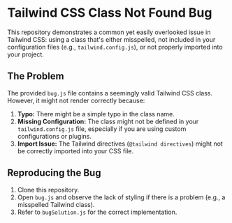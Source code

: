 # Tailwind CSS Class Not Found Bug

This repository demonstrates a common yet easily overlooked issue in Tailwind CSS: using a class that's either misspelled, not included in your configuration files (e.g., `tailwind.config.js`), or not properly imported into your project.

## The Problem
The provided `bug.js` file contains a seemingly valid Tailwind CSS class. However, it might not render correctly because:

1. **Typo:** There might be a simple typo in the class name.
2. **Missing Configuration:** The class might not be defined in your `tailwind.config.js` file, especially if you are using custom configurations or plugins.
3. **Import Issue:**  The Tailwind directives (`@tailwind directives`) might not be correctly imported into your CSS file.

## Reproducing the Bug
1. Clone this repository.
2. Open `bug.js` and observe the lack of styling if there is a problem (e.g., a misspelled Tailwind class).
3. Refer to `bugSolution.js` for the correct implementation. 